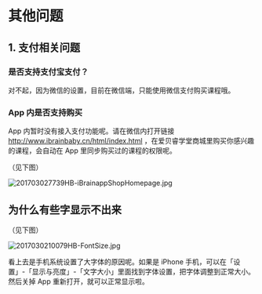 # 其他问题


## 1. 支付相关问题

### 是否支持支付宝支付？

对不起，因为微信的设置，目前在微信端，只能使用微信支付购买课程哦。

### App 内是否支持购买

App 内暂时没有接入支付功能呢。请在微信内打开链接 http://www.ibrainbaby.cn/html/index.html ，在爱贝睿学堂商城里购买你感兴趣的课程，会自动在 App 里同步购买过的课程的权限呢。

（见下图）

![201703027739HB-iBrainappShopHomepage.jpg](http://pic1.ibraintv.com/201703027739HB-iBrainappShopHomepage.jpg)



## 为什么有些字显示不出来

（见下图）

![2017030210079HB-FontSize.jpg](http://pic1.ibraintv.com/2017030210079HB-FontSize.jpg)

看上去是手机系统设置了大字体的原因呢。如果是 iPhone 手机，可以在「设置」-「显示与亮度」-「文字大小」里面找到字体设置，把字体调整到正常大小。然后关掉 App 重新打开，就可以正常显示啦。


